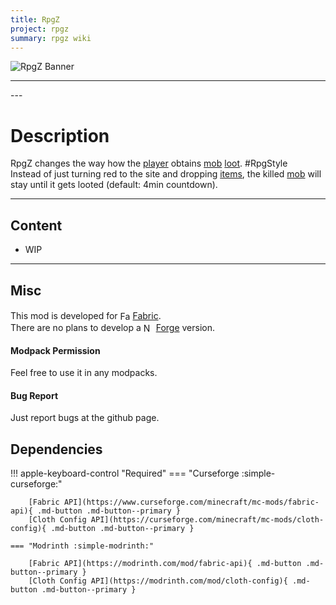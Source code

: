```yaml
---
title: RpgZ
project: rpgz
summary: rpgz wiki
---
```

<script src="/wiki/javascripts/data.js"></script>
<script src="/wiki/javascripts/sidebar.js" id="rpgz"></script>

![RpgZ Banner](/wiki/assets/general/banner/rpgzbanner.png)

---
<div id="showcase-gallery" modid="rpgz" image_1="rpgz_image_1"></div>
<script src="/wiki/javascripts/showcase.js"></script>
---

# Description
RpgZ changes the way how the [player](https://minecraft.wiki/w/Player) obtains [mob](https://minecraft.wiki/w/Mob) [loot](https://minecraft.wiki/w/Drops). #RpgStyle  
Instead of just turning red to the site and dropping [items](https://minecraft.wiki/w/Items), the killed [mob](https://minecraft.wiki/w/Mob) will stay until it gets looted (default: 4min countdown).

---
## Content
- WIP
<!-- - [Block List](/wiki/mods/rpgz/Blocks/#list-of-blocks)
- [Entity List](/wiki/mods/rpgz/Entities/#list-of-entities)
- [Item List](/wiki/mods/rpgz/Items/#list-of-items)
- [Structure List](/wiki/mods/rpgz/Structures/#list-of-structures) -->
  
---
## Misc
This mod is developed for <img src="https://fabricmc.net/assets/logo.png" alt="Fabric" width="16" height="16" style="position: relative; top: 3px;"> [Fabric](https://fabricmc.net/).  
There are no plans to develop a <img src="https://neoforged.net/img/authors/neoforged.png" alt="NeoForged" width="16" height="16" style="position: relative; top: 3px;"> [Forge](https://neoforged.net/) version.  

#### Modpack Permission
Feel free to use it in any modpacks.  

#### Bug Report
Just report bugs at the github page.  

## Dependencies

!!! apple-keyboard-control "Required"
    === "Curseforge :simple-curseforge:"

        [Fabric API](https://www.curseforge.com/minecraft/mc-mods/fabric-api){ .md-button .md-button--primary }
        [Cloth Config API](https://curseforge.com/minecraft/mc-mods/cloth-config){ .md-button .md-button--primary }

    === "Modrinth :simple-modrinth:"

        [Fabric API](https://modrinth.com/mod/fabric-api){ .md-button .md-button--primary }
        [Cloth Config API](https://modrinth.com/mod/cloth-config){ .md-button .md-button--primary }
